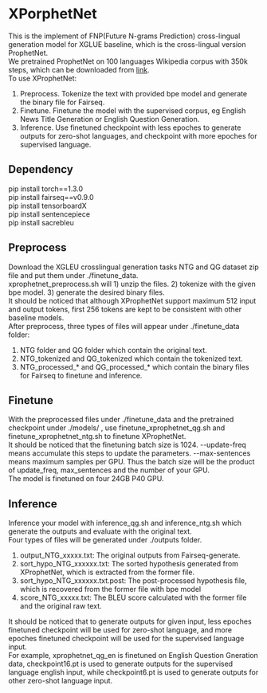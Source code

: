 # XPorphetNet
This is the implement of FNP(Future N-grams Prediction) cross-lingual generation model for XGLUE baseline, 
which is the cross-lingual version ProphetNet.  
We pretrained ProphetNet on 100 languages Wikipedia corpus with 350k steps, which can be downloaded from [link](https://drive.google.com/file/d/1cNqd4DRp4_Q1ayEYz7a-_WokA0X2PXsN/view?usp=sharing).  
To use XProphetNet:  
1) Preprocess. Tokenize the text with provided bpe model and generate the binary file for Fairseq.  
2) Finetune. Finetune the model with the supervised corpus, eg English News Title Generation or English Question Generation.
3) Inference. Use finetuned checkpoint with less epoches to generate outputs for zero-shot languages, and checkpoint with more epoches for supervised language.  


## Dependency

pip install torch==1.3.0  
pip install fairseq==v0.9.0  
pip install tensorboardX  
pip install sentencepiece  
pip install sacrebleu


## Preprocess
Download the XGLEU crosslingual generation tasks NTG and QG dataset zip file and put them under ./finetune_data.  
xprophetnet_preprocess.sh will 1) unzip the files. 2) tokenize with the given bpe model. 3) generate the desired binary files.  
It should be noticed that although XProphetNet support maximum 512 input and output tokens, first 256 tokens are kept to be consistent with other baseline models.  
After preprocess, three types of files will appear under ./finetune_data folder:  
1) NTG folder and QG folder which contain the original text. 
2) NTG_tokenized and QG_tokenized which contain the tokenized text.  
3) NTG_processed_* and QG_processed_* which contain the binary files for Fairseq to finetune and inference.

## Finetune
With the preprocessed files under ./finetune_data and the pretrained checkpoint under ./models/ , use finetune_xprophetnet_qg.sh and finetune_xprophetnet_ntg.sh to finetune XProphetNet.  
It should be noticed that the finetuning batch size is 1024. 
--update-freq means accumulate this steps to update the parameters. 
--max-sentences means maximum samples per GPU. 
Thus the batch size will be the product of update_freq, max_sentences and the number of your GPU.  
The model is finetuned on four 24GB P40 GPU.

## Inference
Inference your model with inference_qg.sh and inference_ntg.sh which generate the outputs and evaluate with the original text.  
Four types of files will be generated under ./outputs folder.  
1) output_NTG_xxxxx.txt: The original outputs from Fairseq-generate.  
2) sort_hypo_NTG_xxxxxx.txt: The sorted hypothesis generated from XProphetNet, which is extracted from the former file.  
3) sort_hypo_NTG_xxxxxx.txt.post: The post-processed hypothesis file, which is recovered from the former file with bpe model
4) score_NTG_xxxxx.txt: The BLEU score  calculated with the former file and the original raw text.

It should be noticed that to generate outputs for given input, less epoches finetuned checkpoint will be used for zero-shot language,
and more epoches finetuned checkpoint will be used for the supervised language input.  
For example, xprophetnet_qg_en is finetuned on English Question Gneration data, 
checkpoint16.pt is used to generate outputs for the supervised language english input, 
while checkpoint6.pt is used to generate outputs for other zero-shot language input.